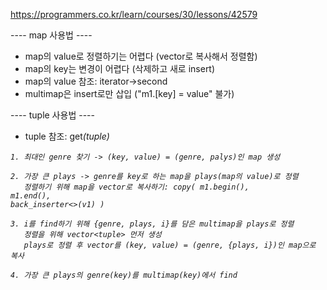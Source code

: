 https://programmers.co.kr/learn/courses/30/lessons/42579

---- map 사용법 ----

- map의 value로 정렬하기는 어렵다 (vector로 복사해서 정렬함)
- map의 key는 변경이 어렵다 (삭제하고 새로 insert)
- map의 value 참조: iterator->second
- multimap은 insert로만 삽입 ("m1.[key] = value" 불가)

---- tuple 사용법 ----

- tuple 참조: get<i>(tuple)



```
1. 최대인 genre 찾기 -> (key, value) = (genre, palys)인 map 생성

2. 가장 큰 plays -> genre를 key로 하는 map을 plays(map의 value)로 정렬
   정렬하기 위해 map을 vector로 복사하기: copy( m1.begin(),                                                                           m1.end(),                                                                             back_inserter<>(v1) )

3. i를 find하기 위해 {genre, plays, i}를 담은 multimap을 plays로 정렬
   정렬을 위해 vector<tuple> 먼저 생성
   plays로 정렬 후 vector를 (key, value) = (genre, {plays, i})인 map으로 복사

4. 가장 큰 plays의 genre(key)를 multimap(key)에서 find
```
